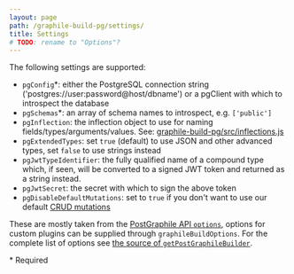 ```yaml
---
layout: page
path: /graphile-build-pg/settings/
title: Settings
# TODO: rename to "Options"?
---
```


The following settings are supported:

- `pgConfig`\*: either the PostgreSQL connection string ('postgres://user:password@host/dbname') or a pgClient with which to introspect the database
- `pgSchemas`\*: an array of schema names to introspect, e.g. `['public']`
- `pgInflection`: the inflection object to use for naming fields/types/arguments/values. See: [graphile-build-pg/src/inflections.js](https://github.com/graphile/graphile-engine/blob/master/packages/graphile-build-pg/src/inflections.ts)
- `pgExtendedTypes`: set `true` (default) to use JSON and other advanced types, set `false` to use strings instead
- `pgJwtTypeIdentifier`: the fully qualified name of a compound type which, if seen, will be converted to a signed JWT token and returned as a string instead.
- `pgJwtSecret`: the secret with which to sign the above token
- `pgDisableDefaultMutations`: set to `true` if you don't want to use our default [CRUD mutations](/postgraphile/crud-mutations/)

These are mostly taken from the [PostGraphile API `options`](/postgraphile/usage-library/#api-postgraphilepgconfig-schemaname-options),
options for custom plugins can be supplied through `graphileBuildOptions`. For the complete list of options see [the source of `getPostGraphileBuilder`](https://github.com/graphile/graphile-engine/blob/v4.4.4/packages/postgraphile-core/src/index.ts#L365-L405).

\* Required
